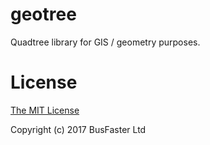 geotree
=======

Quadtree library for GIS / geometry purposes.

License
=======

[The MIT License](https://raw.githubusercontent.com/charto/geotree/master/LICENSE)

Copyright (c) 2017 BusFaster Ltd
